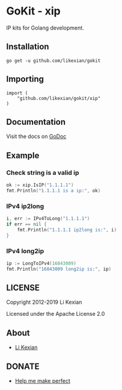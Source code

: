 # GoKit - xip

IP kits for Golang development.

## Installation

    go get -u github.com/likexian/gokit

## Importing

    import (
        "github.com/likexian/gokit/xip"
    )

## Documentation

Visit the docs on [GoDoc](https://godoc.org/github.com/likexian/gokit/xip)

## Example

### Check string is a valid ip

```go
ok := xip.IsIP("1.1.1.1")
fmt.Println("1.1.1.1 is a ip:", ok)
```

### IPv4 ip2long

```go
i, err := IPv4ToLong("1.1.1.1")
if err == nil {
    fmt.Println("1.1.1.1 ip2long is:", i)
}
```

### IPv4 long2ip

```go
ip := LongToIPv4(16843009)
fmt.Println("16843009 long2ip is:", ip)
```

## LICENSE

Copyright 2012-2019 Li Kexian

Licensed under the Apache License 2.0

## About

- [Li Kexian](https://www.likexian.com/)

## DONATE

- [Help me make perfect](https://www.likexian.com/donate/)
